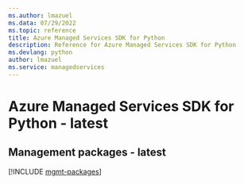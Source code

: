 ```yaml
---
ms.author: lmazuel
ms.data: 07/29/2022
ms.topic: reference
title: Azure Managed Services SDK for Python
description: Reference for Azure Managed Services SDK for Python
ms.devlang: python
author: lmazuel
ms.service: managedservices
---
```

# Azure Managed Services SDK for Python - latest

## Management packages - latest
[!INCLUDE [mgmt-packages](managed-services-mgmt-index.md)]